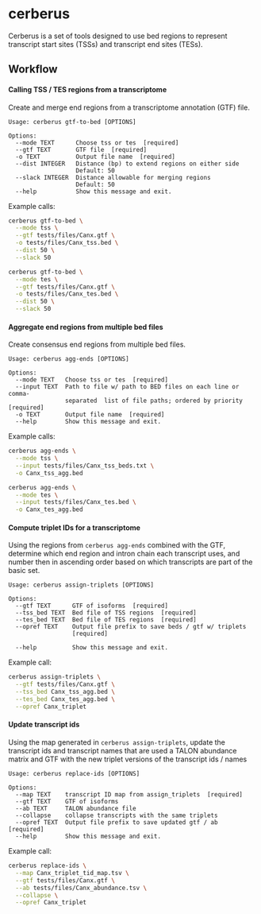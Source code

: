 # cerberus

Cerberus is a set of tools designed to use bed regions to represent transcript
start sites (TSSs) and transcript end sites (TESs).

## Workflow

#### Calling TSS / TES regions from a transcriptome
Create and merge end regions from a transcriptome annotation (GTF) file.

```
Usage: cerberus gtf-to-bed [OPTIONS]

Options:
  --mode TEXT      Choose tss or tes  [required]
  --gtf TEXT       GTF file  [required]
  -o TEXT          Output file name  [required]
  --dist INTEGER   Distance (bp) to extend regions on either side
                   Default: 50
  --slack INTEGER  Distance allowable for merging regions
                   Default: 50
  --help           Show this message and exit.
```

Example calls:
```bash
cerberus gtf-to-bed \
  --mode tss \
  --gtf tests/files/Canx.gtf \
  -o tests/files/Canx_tss.bed \
  --dist 50 \
  --slack 50

cerberus gtf-to-bed \
  --mode tes \
  --gtf tests/files/Canx.gtf \
  -o tests/files/Canx_tes.bed \
  --dist 50 \
  --slack 50
```

#### Aggregate end regions from multiple bed files
Create consensus end regions from multiple bed files.

```
Usage: cerberus agg-ends [OPTIONS]

Options:
  --mode TEXT   Choose tss or tes  [required]
  --input TEXT  Path to file w/ path to BED files on each line or comma-
                separated  list of file paths; ordered by priority  [required]
  -o TEXT       Output file name  [required]
  --help        Show this message and exit.
```

Example calls:
```bash
cerberus agg-ends \
  --mode tss \
  --input tests/files/Canx_tss_beds.txt \
  -o Canx_tss_agg.bed

cerberus agg-ends \
  --mode tes \
  --input tests/files/Canx_tes.bed \
  -o Canx_tes_agg.bed
```

#### Compute triplet IDs for a transcriptome
Using the regions from `cerberus agg-ends` combined with the GTF, determine which
end region and intron chain each transcript uses, and number then in ascending
order based on which transcripts are part of the basic set.

```
Usage: cerberus assign-triplets [OPTIONS]

Options:
  --gtf TEXT      GTF of isoforms  [required]
  --tss_bed TEXT  Bed file of TSS regions  [required]
  --tes_bed TEXT  Bed file of TES regions  [required]
  --opref TEXT    Output file prefix to save beds / gtf w/ triplets
                  [required]

  --help          Show this message and exit.
```

Example call:
```bash
cerberus assign-triplets \
  --gtf tests/files/Canx.gtf \
  --tss_bed Canx_tss_agg.bed \
  --tes_bed Canx_tes_agg.bed \
  --opref Canx_triplet
```

#### Update transcript ids
Using the map generated in `cerberus assign-triplets`, update the transcript ids
and transcript names that are used a TALON abundance matrix and GTF with the new
triplet versions of the transcript ids / names

```
Usage: cerberus replace-ids [OPTIONS]

Options:
  --map TEXT    transcript ID map from assign_triplets  [required]
  --gtf TEXT    GTF of isoforms
  --ab TEXT     TALON abundance file
  --collapse    collapse transcripts with the same triplets
  --opref TEXT  Output file prefix to save updated gtf / ab  [required]
  --help        Show this message and exit.
```

Example call:
```bash
cerberus replace-ids \
  --map Canx_triplet_tid_map.tsv \
  --gtf tests/files/Canx.gtf \
  --ab tests/files/Canx_abundance.tsv \
  --collapse \
  --opref Canx_triplet
```
